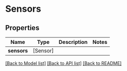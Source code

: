 # Sensors

## Properties

Name | Type | Description | Notes
------------ | ------------- | ------------- | -------------
**sensors** | [Sensor] |  | 

[[Back to Model list]](../README.md#documentation-for-models) [[Back to API list]](../README.md#documentation-for-api-endpoints) [[Back to README]](../README.md)



